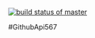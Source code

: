 [![build status of master](https://travis-ci.org/hmok567/GithubApi567.svg?branch=master)](https://travis-ci.org/hmok567/GithubApi567)

#GithubApi567